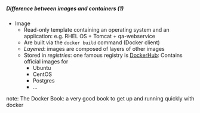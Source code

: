 ##### Difference between images and containers (1)
* Image
  * Read-only template containing an operating system and an application: e.g. RHEL OS + Tomcat + qa-webservice
  * Are built via the `docker build` command (Docker client)
  * *Layered*: images are composed of layers of other images
  * Stored in *registries*: one famous registry is [DockerHub](https://hub.docker.com/): Contains official images for
    * Ubuntu
    * CentOS
    * Postgres
    * ...


note:
    The Docker Book: a very good book to get up and running quickly with docker

